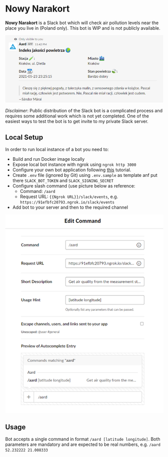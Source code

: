 # Nowy Narakort
**Nowy Narakort** is a Slack bot which will check air pollution levels near the place you live in (Poland only). This bot is WIP and is not publicly available.

![example-output.png](docs/example-output.png)

*Disclaimer*: Public distribution of the Slack bot is a complicated process and requires some additional work which is not yet completed. One of the easiest ways to test the bot is to get invite to my private Slack server.

## Local Setup
In order to run local instance of a bot you need to:
* Build and run Docker image locally
* Expose local bot instance with ngrok using `ngrok http 3000`
* Configure your own bot application following [this](https://slack.com/intl/en-gb/help/articles/115005265703-Create-a-bot-for-your-workspace#add-a-bot-user) tutorial. 
* Create `.env` file (ignored by Git) using `.env.sample` as template anf put there `SLACK_BOT_TOKEN` and `SLACK_SIGNING_SECRET`
* Configure slash command (use picture below as reference:
  - Command: `/aard`
  - Request URL: `{{Ngrok URL}}/slack/events`, e.g. `https://91efbfc20793.ngrok.io/slack/events`
* Add bot to your server and then to the required channel

![command.png](docs/command.png)


## Usage
Bot accepts a single command in format `/aard [latitude longitude]`. Both parameters are mandatory and are expected to be real numbers, e.g. `/aard 52.232222 21.008333`
